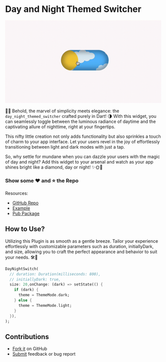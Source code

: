 # Day and Night Themed Switcher

![Demo](./assets/demo.gif)

🎩✨ Behold, the marvel of simplicity meets elegance: the `day_night_themed_switcher` crafted purely in Dart! 🌗 With this
widget, you can seamlessly toggle between the luminous radiance of daytime and the captivating allure of nighttime,
right at your fingertips.

This nifty little creation not only adds functionality but also sprinkles a touch of charm to your app interface. Let
your users revel in the joy of effortlessly transitioning between light and dark modes with just a tap.

So, why settle for mundane when you can dazzle your users with the magic of day and night? Add this widget to your
arsenal and watch as your app shines bright like a diamond, day or night! ✨🌞🌙

### **Show some ❤️ and ⭐️ the Repo**

Resources:

- [GitHub Repo](https://github.com/yashas-hm/day-night-themed-switcher)
- [Example](https://github.com/yashas-hm/day-night-themed-switcher/tree/main/example)
- [Pub Package](https://pub.dev/packages/day_night_themed_switcher)

## How to Use?

Utilizing this Plugin is as smooth as a gentle breeze. Tailor your experience effortlessly with customizable parameters
such as duration, initiallyDark, and size, allowing you to craft the perfect appearance and behavior to suit your needs.
🛠️💫

```dart
DayNightSwitch(
  // duration: Duration(milliseconds: 800),
  // initiallyDark: true,
  size: 20,onChange: (dark) => setState(() {
    if (dark) {
      theme = ThemeMode.dark;
    } else {
      theme = ThemeMode.light;
    }
  }),
);
```

## Contributions

- [Fork it](https://github.com/yashas-hm/day-night-themed-switcher/fork) on GitHub
- [Submit](https://github.com/yashas-hm/day-night-themed-switcher/issues/new/choose) feedback or bug report


